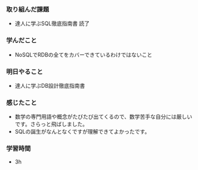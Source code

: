 ### 取り組んだ課題
 - 達人に学ぶSQL徹底指南書 読了

### 学んだこと
- NoSQLでRDBの全てをカバーできているわけではないこと

### 明日やること
- 達人に学ぶDB設計徹底指南書

### 感じたこと
- 数学の専門用語や概念がたびたび出てくるので、数学苦手な自分には厳しいです。さらっと飛ばしました。
- SQLの誕生がなんとなくですが理解できてよかったです。

### 学習時間
- 3h